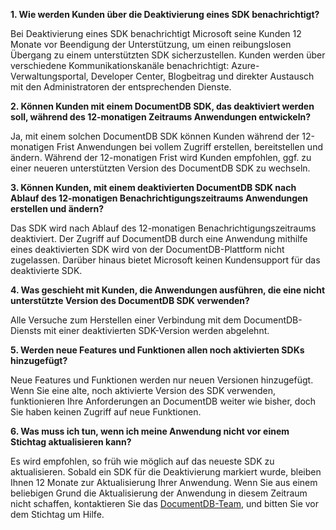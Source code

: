 **1. Wie werden Kunden über die Deaktivierung eines SDK benachrichtigt?**

Bei Deaktivierung eines SDK benachrichtigt Microsoft seine Kunden 12 Monate vor Beendigung der Unterstützung, um einen reibungslosen Übergang zu einem unterstützten SDK sicherzustellen. Kunden werden über verschiedene Kommunikationskanäle benachrichtigt: Azure-Verwaltungsportal, Developer Center, Blogbeitrag und direkter Austausch mit den Administratoren der entsprechenden Dienste.

**2. Können Kunden mit einem DocumentDB SDK, das deaktiviert werden soll, während des 12-monatigen Zeitraums Anwendungen entwickeln?**

Ja, mit einem solchen DocumentDB SDK können Kunden während der 12-monatigen Frist Anwendungen bei vollem Zugriff erstellen, bereitstellen und ändern. Während der 12-monatigen Frist wird Kunden empfohlen, ggf. zu einer neueren unterstützten Version des DocumentDB SDK zu wechseln.

**3. Können Kunden, mit einem deaktivierten DocumentDB SDK nach Ablauf des 12-monatigen Benachrichtigungszeitraums Anwendungen erstellen und ändern?**

Das SDK wird nach Ablauf des 12-monatigen Benachrichtigungszeitraums deaktiviert. Der Zugriff auf DocumentDB durch eine Anwendung mithilfe eines deaktivierten SDK wird von der DocumentDB-Plattform nicht zugelassen. Darüber hinaus bietet Microsoft keinen Kundensupport für das deaktivierte SDK.

**4. Was geschieht mit Kunden, die Anwendungen ausführen, die eine nicht unterstützte Version des DocumentDB SDK verwenden?**

Alle Versuche zum Herstellen einer Verbindung mit dem DocumentDB-Diensts mit einer deaktivierten SDK-Version werden abgelehnt.

**5. Werden neue Features und Funktionen allen noch aktivierten SDKs hinzugefügt?**

Neue Features und Funktionen werden nur neuen Versionen hinzugefügt. Wenn Sie eine alte, noch aktivierte Version des SDK verwenden, funktionieren Ihre Anforderungen an DocumentDB weiter wie bisher, doch Sie haben keinen Zugriff auf neue Funktionen.

**6. Was muss ich tun, wenn ich meine Anwendung nicht vor einem Stichtag aktualisieren kann?**

Es wird empfohlen, so früh wie möglich auf das neueste SDK zu aktualisieren. Sobald ein SDK für die Deaktivierung markiert wurde, bleiben Ihnen 12 Monate zur Aktualisierung Ihrer Anwendung. Wenn Sie aus einem beliebigen Grund die Aktualisierung der Anwendung in diesem Zeitraum nicht schaffen, kontaktieren Sie das [DocumentDB-Team](mailto:askdocdb@microsoft.com), und bitten Sie vor dem Stichtag um Hilfe.

<!---HONumber=AcomDC_1203_2015-->